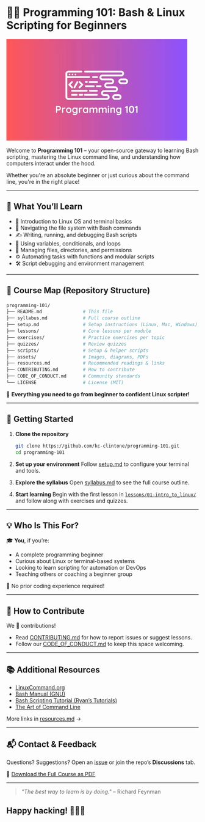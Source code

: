 
# 🧑‍💻 Programming 101: Bash & Linux Scripting for Beginners

![Course Banner](assets/images/banner.png)

Welcome to **Programming 101** – your open-source gateway to learning Bash scripting, mastering the Linux command line, and understanding how computers interact under the hood.

Whether you're an absolute beginner or just curious about the command line, you're in the right place!

---

## 🚀 What You’ll Learn

- 🐧 Introduction to Linux OS and terminal basics
- 🧭 Navigating the file system with Bash commands
- ✍️ Writing, running, and debugging Bash scripts
- 🔁 Using variables, conditionals, and loops
- 📂 Managing files, directories, and permissions
- ⚙️ Automating tasks with functions and modular scripts
- 🛠️ Script debugging and environment management

---

## 🧭 Course Map (Repository Structure)

```bash
programming-101/
├── README.md               # This file
├── syllabus.md             # Full course outline
├── setup.md                # Setup instructions (Linux, Mac, Windows)
├── lessons/                # Core lessons per module
├── exercises/              # Practice exercises per topic
├── quizzes/                # Review quizzes
├── scripts/                # Setup & helper scripts
├── assets/                 # Images, diagrams, PDFs
├── resources.md            # Recommended readings & links
├── CONTRIBUTING.md         # How to contribute
├── CODE_OF_CONDUCT.md      # Community standards
└── LICENSE                 # License (MIT)
````

🧠 **Everything you need to go from beginner to confident Linux scripter!**

---

## 📝 Getting Started

1. **Clone the repository**

   ```bash
   git clone https://github.com/kc-clintone/programming-101.git
   cd programming-101
   ```

2. **Set up your environment**
   Follow [setup.md](setup.md) to configure your terminal and tools.

3. **Explore the syllabus**
   Open [syllabus.md](syllabus.md) to see the full course outline.

4. **Start learning**
   Begin with the first lesson in [`lessons/01-intro_to_linux/`](docs/lessons/01-intro_to_linux/what_is_linux.md) and follow along with exercises and quizzes.

---

## 💡 Who Is This For?

🎓 **You**, if you’re:

* A complete programming beginner
* Curious about Linux or terminal-based systems
* Looking to learn scripting for automation or DevOps
* Teaching others or coaching a beginner group

🧯 No prior coding experience required!

---

## 🤝 How to Contribute

We 💖 contributions!

* Read [CONTRIBUTING.md](CONTRIBUTING.md) for how to report issues or suggest lessons.
* Follow our [CODE\_OF\_CONDUCT.md](CODE_OF_CONDUCT.md) to keep this space welcoming.

---

## 📚 Additional Resources

* [LinuxCommand.org](https://linuxcommand.org/)
* [Bash Manual (GNU)](https://www.gnu.org/software/bash/manual/)
* [Bash Scripting Tutorial (Ryan’s Tutorials)](https://ryanstutorials.net/bash-scripting-tutorial/)
* [The Art of Command Line](https://github.com/jlevy/the-art-of-command-line)

More links in [resources.md](resources.md) →

---

## 📬 Contact & Feedback

Questions? Suggestions?
Open an [issue](https://github.com/kc-clintone/programming-101/issues) or join the repo’s **Discussions** tab.

📄 [Download the Full Course as PDF](assets/pdf/index.pdf)

---

> *"The best way to learn is by doing."* – Richard Feynman

## Happy hacking! 🧑‍💻💥

